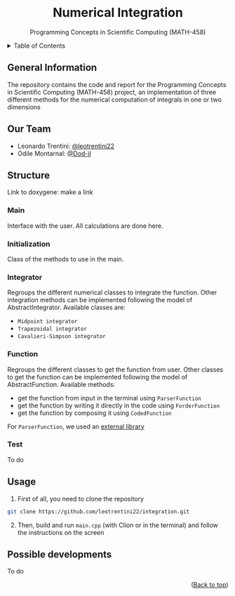 <div id="top"></div>

<br />
<div align="center">
<h1 align="center">Numerical Integration</h1>
  <p align="center">
    Programming Concepts in Scientific Computing (MATH-458)
  </p>
</div>

<details>
  <summary>Table of Contents</summary>
  <ol>
    <li><a href="#General-Information">General Information</a></li>
    <li><a href="#Our-Team">Our Team</a></li>
    <li><a href="#Structure">Structure</a></li>
    <li><a href="#Usage">Usage</a></li>
  </ol>
</details>

## General Information

The repository contains the code and report for the Programming Concepts in Scientific Computing (MATH-458) project, an implementation of three different methods for the numerical computation of integrals in one or two dimensions

## Our Team

- Leonardo Trentini: [@leotrentini22](https://github.com/leotrentini22)
- Odile Montarnal: [@Dod-il](https://github.com/Dod-il)

## Structure

Link to doxygene: make a link

### Main
Interface with the user. All calculations are done here.

### Initialization
Class of the methods to use in the main.

### Integrator
Regroups the different numerical classes to integrate the function. Other integration methods can be implemented following the model of AbstractIntegrator.
Available classes are:
- `Midpoint integrator`
- `Trapezoidal integrator`
- `Cavalieri-Simpson integrator`

### Function
Regroups the different classes to get the function from user. Other classes to get the function can be implemented following the model of AbstractFunction.
Available methods:
- get the function from input in the terminal using `ParserFunction`
- get the function by writing it directly in the code using `ForderFunction`
- get the function by composing it using `CodedFunction`

For `ParserFunction`, we used an [external library](http://warp.povusers.org/FunctionParser/)

### Test
To do

## Usage
1. First of all, you need to clone the repository
```Bash
git clone https://github.com/leotrentini22/integration.git
```
2. Then, build and run `main.cpp` (with Clion or in the terminal) and follow the instructions on the screen

## Possible developments
To do

<p align="right">(<a href="#top">Back to top</a>)</p>
